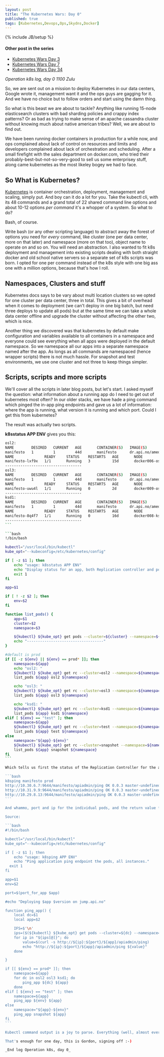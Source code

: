 ```yaml
---
layout: post
title: "The Kubernetes Wars: Day 0"
published: true
tags: [Kubernetes,Devops,Ops,Skydns,Docker]
---
```


{% include JB/setup %}

#### Other post in the series

- [Kubernetes Wars Day 3](/2016/06/kubernetes-wars-day-3.html)
- [Kubernetes Wars Day 7](/2016/06/kubernetes-wars-day-7.html)
- [Kubernetes Wars Day 34](/2016/12/the-kubernetes-wars-day-34.html)

_Operation k8s log, day 0 1100 Zulu_

So, we are sent out on a mission to deploy Kubernetes in our data centers, Google wrote it, management want it and the ops guys are gagging for it. And we have no choice but to follow orders and start using the damn thing.

So what is this beast we are about to tackle? Anything like running 15-node elasticsearch clusters with bad sharding policies and crappy index patterns? Or as bad as trying to make sense of an apache cassandra cluster without knowing much about native american tribes? Well, we are about to find out.

We have been running docker containers in production for a while now, and ops complained about lack of control on resources and limits and developers complained about lack of orchestration and scheduling. After a small firefight with the sales department on docker.com, who tried their probably-best-but-not-so-very-good to sell us some enterprisey stuff, along came kubernetes as the most likeley bogey we had to face.

## So What is Kubernetes?

[Kubernetes](http://kubernetes.io) is container orchestration, deployment, management and scaling, simply put. And boy can it do a lot for you. Take the kubectl cli, with its 48 commands and a grand total of 22 shared command line options and about 10-12 options _per command_ it's a whopper of a system. So what to do?

Bash, of course.

Write bash (or any other scripting language) to abstract away the forest of options you need for _every_ command, like cluster (one per data center, more on that later) and namespace (more on that too), object name to operate on and so on. You will need an abstraction. I also wanted to fit k8s deployment and management into existing scripts dealing with both straight docker and old school native servers so a separate set of k8s scripts was born. I opted for one per command instead of the k8s style with one big ass one with a million options, because that's how I roll.

## Namespaces, Clusters and stuff

Kubernetes docs says to be vary about multi location clusters so we opted for one cluster per data center, three in total. This gives a bit of overhead when it comes to deployment (we can't deploy in one big batch, but need three deploys to update all pods) but at the same time we can take a whole data center offline and upgrade the cluster without affecting the other two, which is nice.

Another thing we discovered was that kubernetes by default make configuration and variables available to all containers in a namespace and everyone could see everything when all apps were deployed in the default namespace. So we namespace all our apps into a separate namespace named after the app. As longs as all commands are namespaced (hence wrapper scripts) there is not much hassle. For snapshot and test environments, we use one cluster and not three to keep things simpler.

## Scripts, scripts and more scripts

We'll cover all the scripts in later blog posts, but let's start. I asked myself the question: what information about a running app do I need to get out of kubernetes most often? In our older stacks, we have hade a ping command which pinged the in-app ping endpoints and gave us a lot of information: where the app is running, what version it is running and which port. Could I get this from kubernetes?

The result was actually two scripts.

**k8sstatus APP ENV** gives you this:

<style> code.language-bash { font-size: 65% }</style>

````bash
osl2:
NAME        DESIRED   CURRENT   AGE       CONTAINER(S)   IMAGE(S)                           SELECTOR
manifesto   1         1         44d       manifesto      dr.api.no/amedia/manifesto:0.0.3   name=manifesto
NAME              READY     STATUS    RESTARTS   AGE       NODE
manifesto-lxf9x   1/1       Running   3          15d       docker006-osl2
-----------------------------------
osl3:
NAME        DESIRED   CURRENT   AGE       CONTAINER(S)   IMAGE(S)                           SELECTOR
manifesto   1         1         44d       manifesto      dr.api.no/amedia/manifesto:0.0.3   name=manifesto
NAME              READY     STATUS    RESTARTS   AGE       NODE
manifesto-uwu4l   1/1       Running   0          2d        docker009-osl3
-----------------------------------
ksd1:
NAME        DESIRED   CURRENT   AGE       CONTAINER(S)   IMAGE(S)                           SELECTOR
manifesto   1         1         44d       manifesto      dr.api.no/amedia/manifesto:0.0.3   name=manifesto
NAME              READY     STATUS    RESTARTS   AGE       NODE
manifesto-8q4f7   1/1       Running   0          16d       docker008-ksd1
-----------------------------------
```

```bash
!/bin/bash

kubectl="/usr/local/bin/kubectl"
kube_opt="--kubeconfig=/etc/kubernetes/config"

if [ -z $1 ]; then
    echo "usage: k8sstatus APP ENV"
    echo "Display status for an app, both Replication controller and pods"
    exit 1
fi

app=$1

if [ ! -z $2 ]; then
    env=$2
fi

function list_pods() {
    app=$1
    cluster=$2
    namespace=$3

    ${kubectl} ${kube_opt} get pods --cluster=${cluster} --namespace=${namespace} -o wide
    echo "-----------------------------------"
}

#default is prod
if [[ -z ${env} || ${env} == prod* ]]; then
    namespace=${app}
    echo "osl2: "
    ${kubectl} ${kube_opt} get rc --cluster=osl2 --namespace=${namespace} ${app} -o wide
    list_pods ${app} osl2 ${namespace}

    echo "osl3: "
    ${kubectl} ${kube_opt} get rc --cluster=osl3 --namespace=${namespace} ${app} -o wide
    list_pods ${app} osl3 ${namespace}

    echo "ksd1: "
    ${kubectl} ${kube_opt} get rc --cluster=ksd1 --namespace=${namespace} ${app} -o wide
    list_pods ${app} ksd1 ${namespace}
elif [ ${env} == "test" ]; then
    namespace=${app}
    ${kubectl} ${kube_opt} get rc --cluster=test --namespace=${namespace} ${app} -o wide
    list_pods ${app} test ${namespace}
else
    namespace="${app}-${env}"
    ${kubectl} ${kube_opt} get rc --cluster=snapshot --namespace=${namespace} ${app} -o wide
    list_pods ${app} snapshot ${namespace}
fi
```

Which tells us first the status of the Replication Controller for the app (and the version) and then iterates through all pods for this RC and shows where these are running and status for them. What this doesn't tell us, is the actual reply from the ping endpoint in the app, and not which IP it is running on (not always needed in kubernetes, but nice to test against when debugging. Thus k8sping was born.

```bash
k8sping manifesto prod
http://10.30.6.7:9644/manifesto/apiadmin/ping OK 0.0.3 master-undefined
http://10.31.9.9:9644/manifesto/apiadmin/ping OK 0.0.3 master-undefined
http://10.29.8.13:9644/manifesto/apiadmin/ping OK 0.0.3 master-undefined
```

And whammo, port and ip for the individual pods, and the return value from the ping endpoint.

Source:

```bash
#!/bin/bash

kubectl="/usr/local/bin/kubectl"
kube_opt="--kubeconfig=/etc/kubernetes/config"

if [ -z $1 ]; then
    echo "usage: k8sping APP ENV"
    echo "Ping application ping endpoint the pods, all instances."
  exit 1
fi

app=$1
env=$2

port=$(port_for_app $app)

#echo "Deploying $app $version on jump.api.no"

function ping_app() {
    local dc=$1
    local app=$2

    IFS=$'\n'
    ips=($(${kubectl} ${kube_opt} get pods --cluster=${dc} --namespace=${namespace} -o yaml | grep -i podip | cut -f2 -d: | sed 's/\s//g'))
    for ip in "${ips[@]}"; do
        value=$(curl -s http://${ip}:${port}/${app}/apiadmin/ping)
        echo "http://${ip}:${port}/${app}/apiadmin/ping ${value}"
    done

}

if [[ ${env} == prod* ]]; then
    namespace=${app}
    for dc in osl2 osl3 ksd1; do
        ping_app ${dc} ${app}
    done
elif [ ${env} == "test" ]; then
    namespace=${app}
    ping_app ${env} ${app}
else
    namespace="${app}-${env}"
    ping_app snapshot ${app}
fi
```

Kubectl command output is a joy to parse. Everything (well, almost everything) makes sense.

That's enough for one day, this is Gordon, signing off :-)

_End log Operation k8s, day 0_


````
